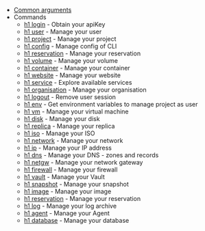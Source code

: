 * [Common arguments](common-arguments.md)
* Commands
  * [h1 login](login.md) - Obtain your apiKey
  * [h1 user](user.md) - Manage your user
  * [h1 project](project.md) - Manage your project
  * [h1 config](config.md) - Manage config of CLI
  * [h1 reservation](reservation.md) - Manage your reservation
  * [h1 volume](volume.md) - Manage your volume
  * [h1 container](container.md) - Manage your container
  * [h1 website](website.md) - Manage your website
  * [h1 service](service.md) - Explore available services
  * [h1 organisation](organisation.md) - Manage your organisation
  * [h1 logout](logout.md) - Remove user session
  * [h1 env](env.md) - Get environment variables to manage project as user
  * [h1 vm](vm.md) - Manage your virtual machine
  * [h1 disk](disk.md) - Manage your disk
  * [h1 replica](replica.md) - Manage your replica
  * [h1 iso](iso.md) - Manage your ISO
  * [h1 network](network.md) - Manage your network
  * [h1 ip](ip.md) - Manage your IP address
  * [h1 dns](dns.md) - Manage your DNS - zones and records
  * [h1 netgw](netgw.md) - Manage your network gateway
  * [h1 firewall](firewall.md) - Manage your firewall
  * [h1 vault](vault.md) - Manage your Vault
  * [h1 snapshot](snapshot.md) - Manage your snapshot
  * [h1 image](image.md) - Manage your image
  * [h1 reservation](reservation.md) - Manage your reservation
  * [h1 log](log.md) - Manage your log archive
  * [h1 agent](agent.md) - Manage your Agent
  * [h1 database](database.md) - Manage your database

